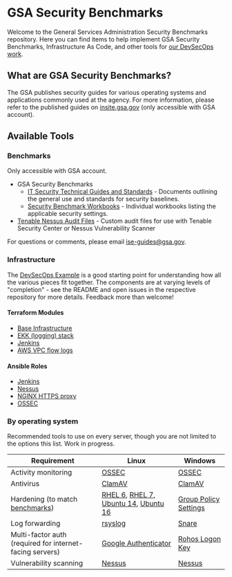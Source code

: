 # GSA Security Benchmarks

Welcome to the General Services Administration Security Benchmarks repository. Here you can find items to help implement GSA Security Benchmarks, Infrastructure As Code, and other tools for [our DevSecOps work](https://tech.gsa.gov/guides/dev_sec_ops_guide/).

## What are GSA Security Benchmarks?

The GSA publishes security guides for various operating systems and applications commonly used at the agency. For more information, please refer to the published guides on [insite.gsa.gov](https://insite.gsa.gov/portal/content/627210) (only accessible with GSA account).  

## Available Tools

### Benchmarks

Only accessible with GSA account.

* GSA Security Benchmarks
    * [IT Security Technical Guides and Standards](https://insite.gsa.gov/portal/content/627210) - Documents outlining the general use and standards for security baselines.
    * [Security Benchmark Workbooks](https://drive.google.com/drive/folders/0BwLUd26GHbxibTFROVdoSk1RNUE) - Individual workbooks listing the applicable security settings.
* [Tenable Nessus Audit Files](https://drive.google.com/drive/folders/0BwLUd26GHbxiT1hMVUtRTGNKZjg) - Custom audit files for use with Tenable Security Center or Nessus Vulnerability Scanner

For questions or comments, please email [ise-guides@gsa.gov](mailto:ise-guides@gsa.gov).

### Infrastructure

The [DevSecOps Example](https://github.com/GSA/devsecops-example) is a good starting point for understanding how all the various pieces fit together. The components are at varying levels of "completion" - see the README and open issues in the respective repository for more details. Feedback more than welcome!

#### Terraform Modules

* [Base Infrastructure](https://github.com/GSA/DevSecOps)
* [EKK (logging) stack](https://github.com/GSA/devsecops-ekk-stack)
* [Jenkins](https://github.com/GSA/jenkins-deploy)
* [AWS VPC flow logs](https://github.com/GSA/terraform-vpc-flow-log)

#### Ansible Roles

* [Jenkins](https://github.com/GSA/jenkins-deploy)
* [Nessus](https://github.helix.gsa.gov/GSASecOps/ansible-nessus-agent)
* [NGINX HTTPS proxy](https://github.com/GSA/ansible-https-proxy)
* [OSSEC][OSSEC]

### By operating system

Recommended tools to use on every server, though you are not limited to the options this list. Work in progress.

Requirement | Linux | Windows
--- | --- | ---
Activity monitoring | [OSSEC][OSSEC] | [OSSEC][OSSEC]
Antivirus | [ClamAV][ClamAV] | [ClamAV][ClamAV]
Hardening (to match [benchmarks](#benchmarks)) | [RHEL 6][RHEL 6], [RHEL 7][RHEL 7], [Ubuntu 14][Ubuntu 14], [Ubuntu 16][Ubuntu 16] | [Group Policy Settings][GPOs]
Log forwarding | [rsyslog](http://www.rsyslog.com/) | [Snare][Snare]
Multi-factor auth (required for internet-facing servers) | [Google Authenticator][GAuth] | [Rohos Logon Key][Rohos]
Vulnerability scanning | [Nessus][Nessus Linux] | [Nessus][Nessus Win]

<!-- reference-style links, to de-duplicate URLs and keep the table above readable -->

[ClamAV]: https://www.clamav.net/
[GAuth]: https://github.com/GSA/d2d/blob/master/docs/linux_mfa_setup.md
[Nessus Linux]: https://drive.google.com/open?id=0B726fftFCN-oemFRazdnM3FITE0
[Nessus Win]: https://drive.google.com/open?id=0B726fftFCN-oQUtGWWE3SENBYjg
[OSSEC]: https://github.helix.gsa.gov/GSASecOps/ansible-ossec-agent
[RHEL 6]: https://github.com/GSA/ansible-os-rhel-6
[RHEL 7]: https://github.com/GSA/ansible-os-rhel-7
[Rohos]: https://github.com/GSA/d2d/blob/master/docs/windows_mfa_setup.md
[Snare]: https://www.intersectalliance.com/our-product/snare-agent/
[Ubuntu 14]: https://github.com/GSA/ansible-os-ubuntu-14
[Ubuntu 16]: https://github.com/GSA/ansible-os-ubuntu-16
[GPOs]: https://github.com/GSA/ISE-Security-Benchmark-GPOs

